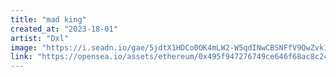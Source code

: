 ```yaml
---
title: "mad king"
created_at: "2023-18-01"
artist: "Dxl"
image: "https://i.seadn.io/gae/5jdtX1HDCo0OK4mLW2-W5qdINwCBSNFfV9QwZvk1JWlgwjxC45adVJkK-DqLE5Lk4eYthE-regEM1nH6vBOHDCo6B95vjRnH-eKSCg?auto=format&w=1000"
link: "https://opensea.io/assets/ethereum/0x495f947276749ce646f68ac8c248420045cb7b5e/30308823913561844783078551781671602747242701333062520195828502932078492385281"
---
```

